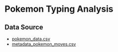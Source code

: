 # Pokemon Typing Analysis

## Data Source
- [pokemon_data.csv](https://www.kaggle.com/datasets/guavocado/pokemon-stats-1025-pokemons)
- [metadata_pokemon_moves.csv](https://www.kaggle.com/datasets/thiagoamancio/full-pokemons-and-moves-datasets?select=metadata_pokemon_moves.csv)
